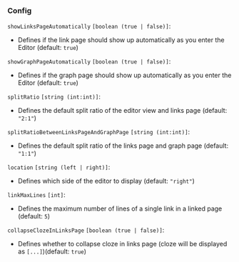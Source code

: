 ### Config

`showLinksPageAutomatically` `[boolean (true | false)]`:

- Defines if the link page should show up automatically as you enter the Editor (default: `true`)

`showGraphPageAutomatically` `[boolean (true | false)]`:

- Defines if the graph page should show up automatically as you enter the Editor (default: `true`)

`splitRatio` `[string (int:int)]`:

- Defines the default split ratio of the editor view and links page (default: `"2:1"`)

`splitRatioBetweenLinksPageAndGraphPage` `[string (int:int)]`:

- Defines the default split ratio of the links page and graph page (default: `"1:1"`)

`location` `[string (left | right)]`:

- Defines which side of the editor to display (default: `"right"`)

`linkMaxLines` `[int]`:

- Defines the maximum number of lines of a single link in a linked page (default: `5`)

`collapseClozeInLinksPage` `[boolean (true | false)]`:

- Defines whether to collapse cloze in links page (cloze will be displayed as `[...]`)(default: `true`)